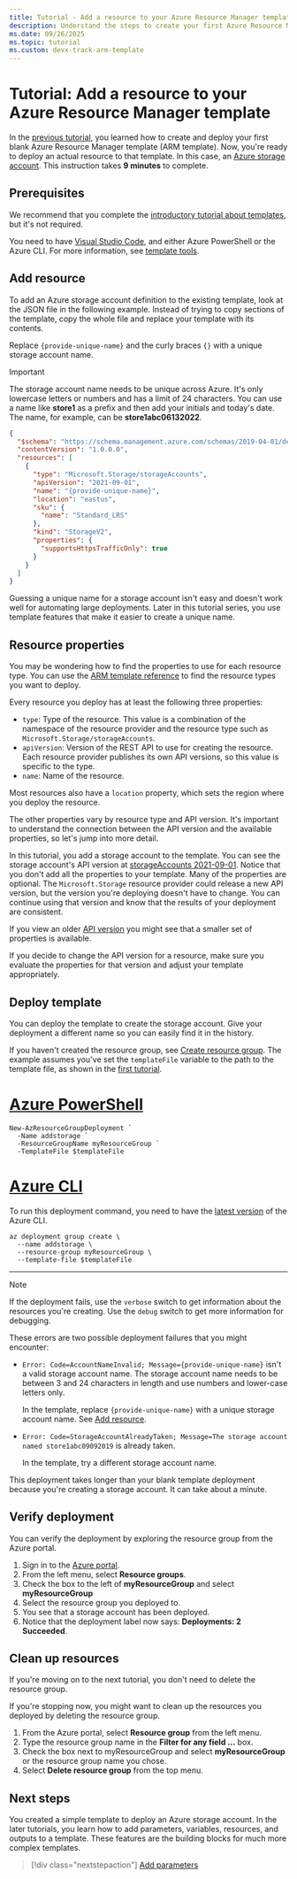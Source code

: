 ```yaml
---
title: Tutorial - Add a resource to your Azure Resource Manager template
description: Understand the steps to create your first Azure Resource Manager template. Learn about the template file syntax and how to deploy a storage account.
ms.date: 09/26/2025
ms.topic: tutorial
ms.custom: devx-track-arm-template
---
```


# Tutorial: Add a resource to your Azure Resource Manager template

In the [previous tutorial](template-tutorial-create-first-template.md), you learned how to create and deploy your first blank Azure Resource Manager template (ARM template). Now, you're ready to deploy an actual resource to that template. In this case, an [Azure storage account](../../storage/common/storage-account-create.md). This instruction takes **9 minutes** to complete.

## Prerequisites

We recommend that you complete the [introductory tutorial about templates](template-tutorial-create-first-template.md), but it's not required.

You need to have [Visual Studio Code](https://code.visualstudio.com/), and either Azure PowerShell or the Azure CLI. For more information, see [template tools](template-tutorial-create-first-template.md#get-tools).

## Add resource

To add an Azure storage account definition to the existing template, look at the JSON file in the following example. Instead of trying to copy sections of the template, copy the whole file and replace your template with its contents.

Replace `{provide-unique-name}` and the curly braces `{}` with a unique storage account name.

> [!IMPORTANT]
> The storage account name needs to be unique across Azure. It's only lowercase letters or numbers and has a limit of 24 characters. You can use a name like **store1** as a prefix and then add your initials and today's date. The name, for example, can be **store1abc06132022**.

```json
{
  "$schema": "https://schema.management.azure.com/schemas/2019-04-01/deploymentTemplate.json#",
  "contentVersion": "1.0.0.0",
  "resources": [
    {
      "type": "Microsoft.Storage/storageAccounts",
      "apiVersion": "2021-09-01",
      "name": "{provide-unique-name}",
      "location": "eastus",
      "sku": {
        "name": "Standard_LRS"
      },
      "kind": "StorageV2",
      "properties": {
        "supportsHttpsTrafficOnly": true
      }
    }
  ]
}
```

Guessing a unique name for a storage account isn't easy and doesn't work well for automating large deployments. Later in this tutorial series, you use template features that make it easier to create a unique name.

## Resource properties

You may be wondering how to find the properties to use for each resource type. You can use the [ARM template reference](/azure/templates/) to find the resource types you want to deploy.

Every resource you deploy has at least the following three properties:

- `type`: Type of the resource. This value is a combination of the namespace of the resource provider and the resource type such as `Microsoft.Storage/storageAccounts`.
- `apiVersion`: Version of the REST API to use for creating the resource. Each resource provider publishes its own API versions, so this value is specific to the type.
- `name`: Name of the resource.

Most resources also have a `location` property, which sets the region where you deploy the resource.

The other properties vary by resource type and API version. It's important to understand the connection between the API version and the available properties, so let's jump into more detail.

In this tutorial, you add a storage account to the template. You can see the storage account's API version at [storageAccounts 2021-09-01](/azure/templates/microsoft.storage/2021-09-01/storageaccounts). Notice that you don't add all the properties to your template. Many of the properties are optional. The `Microsoft.Storage` resource provider could release a new API version, but the version you're deploying doesn't have to change. You can continue using that version and know that the results of your deployment are consistent.

If you view an older [API version](/azure/templates/microsoft.storage/allversions) you might see that a smaller set of properties is available.

If you decide to change the API version for a resource, make sure you evaluate the properties for that version and adjust your template appropriately.

## Deploy template

You can deploy the template to create the storage account. Give your deployment a different name so you can easily find it in the history.

If you haven't created the resource group, see [Create resource group](template-tutorial-create-first-template.md#create-resource-group). The example assumes you've set the `templateFile` variable to the path to the template file, as shown in the [first tutorial](template-tutorial-create-first-template.md#deploy-template).

# [Azure PowerShell](#tab/azure-powershell)

```azurepowershell
New-AzResourceGroupDeployment `
  -Name addstorage `
  -ResourceGroupName myResourceGroup `
  -TemplateFile $templateFile
```

# [Azure CLI](#tab/azure-cli)

To run this deployment command, you need to have the [latest version](/cli/azure/install-azure-cli) of the Azure CLI.

```azurecli
az deployment group create \
  --name addstorage \
  --resource-group myResourceGroup \
  --template-file $templateFile
```

---

> [!NOTE]
> If the deployment fails, use the `verbose` switch to get information about the resources you're creating. Use the `debug` switch to get more information for debugging.

These errors are two possible deployment failures that you might encounter:

- `Error: Code=AccountNameInvalid; Message={provide-unique-name}` isn't a valid storage account name. The storage account name needs to be between 3 and 24 characters in length and use numbers and lower-case letters only.

    In the template, replace `{provide-unique-name}` with a unique storage account name. See [Add resource](#add-resource).

- `Error: Code=StorageAccountAlreadyTaken; Message=The storage account named store1abc09092019` is already taken.

    In the template, try a different storage account name.

This deployment takes longer than your blank template deployment because you're creating a storage account. It can take about a minute.

## Verify deployment

You can verify the deployment by exploring the resource group from the Azure portal.

1. Sign in to the [Azure portal](https://portal.azure.com).
1. From the left menu, select **Resource groups**.
1. Check the box to the left of **myResourceGroup** and select **myResourceGroup**
1. Select the resource group you deployed to.
1. You see that a storage account has been deployed.
1. Notice that the deployment label now says: **Deployments: 2 Succeeded**.

## Clean up resources

If you're moving on to the next tutorial, you don't need to delete the resource group.

If you're stopping now, you might want to clean up the resources you deployed by deleting the resource group.

1. From the Azure portal, select **Resource group** from the left menu.
2. Type the resource group name in the **Filter for any field ...** box.
3. Check the box next to myResourceGroup and select **myResourceGroup** or the resource group name you chose.
4. Select **Delete resource group** from the top menu.

## Next steps

You created a simple template to deploy an Azure storage account. In the later tutorials, you learn how to add parameters, variables, resources, and outputs to a template. These features are the building blocks for much more complex templates.

> [!div class="nextstepaction"]
> [Add parameters](template-tutorial-add-parameters.md)

